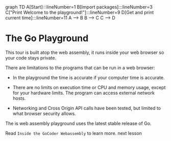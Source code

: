 <div id="chart" class="mermaid">
graph TD
    A[Start]:::lineNumber=1
    B[Import packages]:::lineNumber=3
    C["Print Welcome to the playground!"]:::lineNumber=9
    D[Get and print current time]:::lineNumber=11
    A --> B
    B --> C
    C --> D
</div>

# The Go Playground
This tour is built atop the web assembly, it runs inside your web browser so your code stays private.

There are limitations to the programs that can be run in a web browser:

- In the playground the time is accurate if your computer time is accurate.

- There are no limits on execution time or CPU and memory usage, except for your hardware limits. The program can access external network hosts.

- Networking and Cross Origin API calls have been tested, but limited to what browser security allows.

The is web assembly playground uses the latest stable release of Go.

Read `Inside the GoCoder Webassembly` to learn more.
<a onclick="nextOpen();confetti()">next lesson</a>

